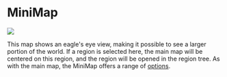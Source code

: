 <span id="top"></span>

# MiniMap

<img src="/images/help/magellan/windows_minimap.gif" data-border="0" />

This map shows an eagle's eye view, making it possible to see a larger
portion of the world. If a region is selected here, the main map will be
centered on this region, and the region will be opened in the region
tree. As with the main map, the MiniMap offers a range of
[options](../menus/extras/options_map/).
